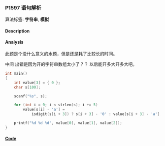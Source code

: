 ### P1597 语句解析

算法标签: **字符串**, **模拟**


#### Description


#### Analysis

此题是个没什么意义的水题，但是还是耗了比较长的时间。

中间 出错是因为开的字符串数组太小了？？ 以后能开多大开多大吧。

```cpp
int main()
{
    int value[3] = { 0 };
    char s[100];

    scanf("%s", s);

    for (int i = 0; i < strlen(s); i += 5)
        value[s[i] - 'a'] =
            isdigit(s[i + 3]) ? s[i + 3] - '0' : value[s[i + 3] - 'a'];

    printf("%d %d %d", value[0], value[1], value[2]);
}
```

#### [Code](../cpp/p1597.cpp)

